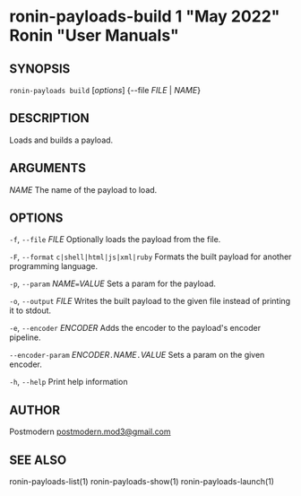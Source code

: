# ronin-payloads-build 1 "May 2022" Ronin "User Manuals"

## SYNOPSIS

`ronin-payloads build` [*options*] {--file *FILE* \| *NAME*}

## DESCRIPTION

Loads and builds a payload.

## ARGUMENTS

*NAME*
  The name of the payload to load.

## OPTIONS

`-f`, `--file` *FILE*
  Optionally loads the payload from the file.

`-F`, `--format` `c|shell|html|js|xml|ruby`
  Formats the built payload for another programming language.

`-p`, `--param` *NAME*`=`*VALUE*
  Sets a param for the payload.

`-o`, `--output` *FILE*
  Writes the built payload to the given file instead of printing it to stdout.

`-e`, `--encoder` *ENCODER*
  Adds the encoder to the payload's encoder pipeline.

`--encoder-param` *ENCODER*`.`*NAME*`.`*VALUE*
  Sets a param on the given encoder.

`-h`, `--help`
  Print help information

## AUTHOR

Postmodern <postmodern.mod3@gmail.com>

## SEE ALSO

ronin-payloads-list(1) ronin-payloads-show(1) ronin-payloads-launch(1)
